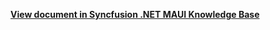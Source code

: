 **[View document in Syncfusion .NET MAUI Knowledge Base](https://www.syncfusion.com/kb/13575/how-to-detect-scrolling-direction-in-net-maui-listview-sflistview)**